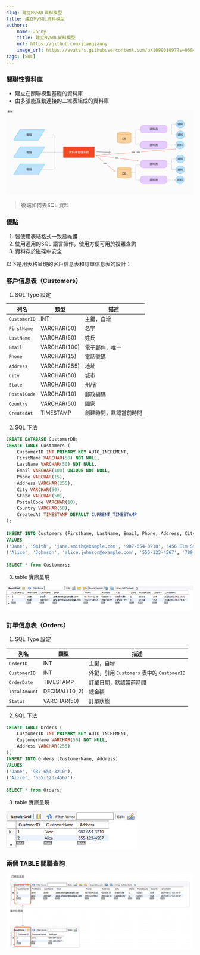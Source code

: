 ```yaml
---
slug: 建立MySQL資料模型
title: 建立MySQL資料模型
authors:
    name: Janny
    title: 建立MySQL資料模型
    url: https://github.com/jiangjanny
    image_url: https://avatars.githubusercontent.com/u/109901097?s=96&v=4
tags: [SQL]
---
```


### 關聯性資料庫
- 建立在關聯模型基礎的資料庫
- 由多張能互動連接的二維表組成的資料庫


![alt text](image-4.png)
> 後端如何去SQL 資料 

### 優點
1. 皆使用表結格式一致易維護
2. 使用通用的SQL 語言操作，使用方便可用於複雜查詢
3. 資料存於磁碟中安全

以下是用表格呈現的客戶信息表和訂單信息表的設計：

### 客戶信息表（Customers）
1. SQL Type 設定

| 列名        | 類型           | 描述               |
|-------------|----------------|--------------------|
| `CustomerID` | INT            | 主鍵，自增          |
| `FirstName`  | VARCHAR(50)    | 名字               |
| `LastName`   | VARCHAR(50)    | 姓氏               |
| `Email`      | VARCHAR(100)   | 電子郵件，唯一      |
| `Phone`      | VARCHAR(15)    | 電話號碼           |
| `Address`    | VARCHAR(255)   | 地址               |
| `City`       | VARCHAR(50)    | 城市               |
| `State`      | VARCHAR(50)    | 州/省              |
| `PostalCode` | VARCHAR(10)    | 郵政編碼           |
| `Country`    | VARCHAR(50)    | 國家               |
| `CreatedAt`  | TIMESTAMP      | 創建時間，默認當前時間 |

2. SQL 下法

```sql
CREATE DATABASE CustomerDB;
CREATE TABLE Customers (
    CustomerID INT PRIMARY KEY AUTO_INCREMENT,
    FirstName VARCHAR(50) NOT NULL,
    LastName VARCHAR(50) NOT NULL,
    Email VARCHAR(100) UNIQUE NOT NULL,
    Phone VARCHAR(15),
    Address VARCHAR(255),
    City VARCHAR(50),
    State VARCHAR(50),
    PostalCode VARCHAR(10),
    Country VARCHAR(50),
    CreatedAt TIMESTAMP DEFAULT CURRENT_TIMESTAMP
);

INSERT INTO Customers (FirstName, LastName, Email, Phone, Address, City, State, PostalCode, Country)
VALUES 
('Jane', 'Smith', 'jane.smith@example.com', '987-654-3210', '456 Elm St', 'Shelbyville', 'IL', '62565', 'USA'),
('Alice', 'Johnson', 'alice.johnson@example.com', '555-123-4567', '789 Oak St', 'Capital City', 'IL', '62704', 'USA');

SELECT * from Customers;
```


3. table 實際呈現

![alt text](image-1.png)


### 訂單信息表（Orders）

1. SQL Type 設定

| 列名        | 類型           | 描述               |
|-------------|----------------|--------------------|
| `OrderID`   | INT            | 主鍵，自增          |
| `CustomerID`| INT            | 外鍵，引用 `Customers` 表中的 `CustomerID` |
| `OrderDate` | TIMESTAMP      | 訂單日期，默認當前時間 |
| `TotalAmount`| DECIMAL(10, 2)| 總金額             |
| `Status`    | VARCHAR(50)    | 訂單狀態           |

2. SQL 下法

```sql
CREATE TABLE Orders (
    CustomerID INT PRIMARY KEY AUTO_INCREMENT,
    CustomerName VARCHAR(50) NOT NULL,
    Address VARCHAR(255)
);
INSERT INTO Orders (CustomerName, Address)
VALUES 
('Jane', '987-654-3210'),
('Alice', '555-123-4567');

SELECT * from Orders;
```

3. table 實際呈現

![alt text](image-2.png)


### 兩個 TABLE 關聯查詢

![alt text](image-3.png)


